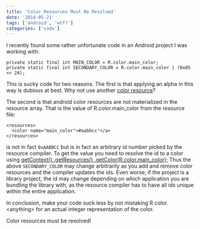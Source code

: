 ```yaml
---
title: 'Color Resources Must Be Resolved'
date: '2014-05-21'
tags: ['android', 'wtf?']
categories: ['code']
---
```


I recently found some rather unfortunate code in an Android project I was working with:

~~~
private static final int MAIN_COLOR = R.color.main_color;
private static final int SECONDARY_COLOR = R.color.main_color | (0x05 << 24);
~~~

This is sucky code for two reasons. The first is that applying an
alpha in this way is dubious at best. Why not use another <a
href="http://developer.android.com/guide/topics/resources/more-resources.html#Color">color
resource</a>?

The second is that android color resources are not materialized in the
resource array. That is the value of R.color.main_color from the resource file:

~~~
<resources>
  <color name="main_color">#aabbcc"</a>
</resources>
~~~

is not in fact ```0xAABBCC``` but is in fact an arbitrary id number
picked by the resource compiler. To get the value you need to resolve
the id to a color using <a
href="http://developer.android.com/reference/android/content/res/Resources.html#getColor(int)">getContext()
.getResources() .getColor(R.color.main_color);</a> Thus the above
```SECONDARY_COLOR``` may change arbitrarily as you add and remove
color resources and the compiler updates the ids.  Even worse, if the
project is a library project, the id may change depending on which
application you are bundling the library with, as the resource
compiler has to have all ids unique within the entire application.

In conclusion, make your code suck less by not mistaking
R.color.&lt;anything&gt; for an actual integer representation of the color.

Color resources must be resolved!
